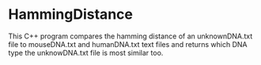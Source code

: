 # HammingDistance

This C++ program compares the hamming distance of an unknownDNA.txt file to mouseDNA.txt and humanDNA.txt text files and returns which DNA type the unknowDNA.txt file is most similar too.
